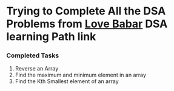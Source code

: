 # Trying to Complete All the DSA Problems from [Love Babar](https://www.youtube.com/watch?v=4iFALQ1ACdA&t=1s) DSA learning Path link

### Completed Tasks

1. Reverse an Array
2. Find the maximum and minimum element in an array
3. Find the Kth Smallest element of an array
